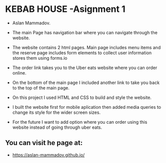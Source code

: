 # KEBAB HOUSE -Asignment 1

* Aslan Mammadov.

* The main Page has navigation bar where you can navigate through the website.
* The website contains 2 html pages. Main page includes menu items and the reserve page includes form elements to collect user information stores them using forms.io
* The order link takes you to the Uber eats website where you can order online.
* On the bottom of the main page I included another link to take you back to the top of the main page.
* On this project I used HTML and CSS to build and style the website. 
* I built the website first for mobile aplication then added media queries to change its style for the wider screen sizes.
* For the future I want to add option where you can order using this website instead of going through uber eats.

## You can visit he page at:
* https://aslan-mammadov.github.io/
